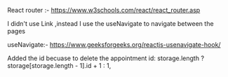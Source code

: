 React router :-
https://www.w3schools.com/react/react_router.asp

I didn't use Link ,instead I use the useNavigate to navigate between the pages

useNavigate:-
https://www.geeksforgeeks.org/reactjs-usenavigate-hook/

Added the id becuase to delete the appointment
id: storage.length ? storage[storage.length - 1].id + 1 : 1,
